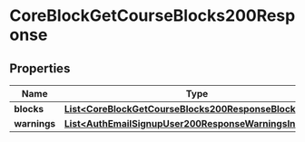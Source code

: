 

# CoreBlockGetCourseBlocks200Response


## Properties

| Name | Type | Description | Notes |
|------------ | ------------- | ------------- | -------------|
|**blocks** | [**List&lt;CoreBlockGetCourseBlocks200ResponseBlocksInner&gt;**](CoreBlockGetCourseBlocks200ResponseBlocksInner.md) |  |  |
|**warnings** | [**List&lt;AuthEmailSignupUser200ResponseWarningsInner&gt;**](AuthEmailSignupUser200ResponseWarningsInner.md) |  |  [optional] |



